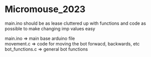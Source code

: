 # Micromouse_2023

main.ino should be as lease cluttered up with functions and code as  possible to make changing imp values easy

main.ino => main base arduino file \
movement.c => code for moving the bot forwacd, backwards, etc \
bot_functions.c => general bot functions 
